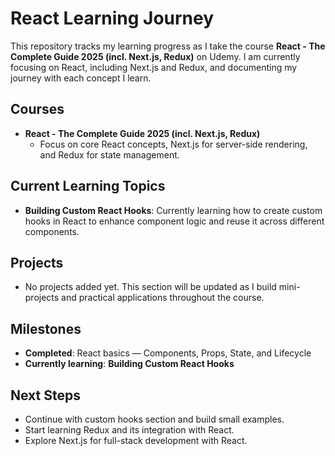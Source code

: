 # React Learning Journey

This repository tracks my learning progress as I take the course **React - The Complete Guide 2025 (incl. Next.js, Redux)** on Udemy. I am currently focusing on React, including Next.js and Redux, and documenting my journey with each concept I learn.

## Courses
- **React - The Complete Guide 2025 (incl. Next.js, Redux)**
    - Focus on core React concepts, Next.js for server-side rendering, and Redux for state management.

## Current Learning Topics
- **Building Custom React Hooks**: Currently learning how to create custom hooks in React to enhance component logic and reuse it across different components.

## Projects
- No projects added yet. This section will be updated as I build mini-projects and practical applications throughout the course.

## Milestones
- **Completed**: React basics — Components, Props, State, and Lifecycle
- **Currently learning**: **Building Custom React Hooks**

## Next Steps
- Continue with custom hooks section and build small examples.
- Start learning Redux and its integration with React.
- Explore Next.js for full-stack development with React.
